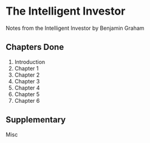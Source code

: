 # The Intelligent Investor
Notes from the Intelligent Investor by Benjamin Graham 

## Chapters Done
1. Introduction
2. Chapter 1
3. Chapter 2
4. Chapter 3
5. Chapter 4
6. Chapter 5
7. Chapter 6

## Supplementary
Misc